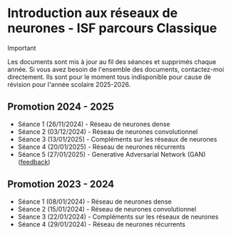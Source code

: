 # Introduction aux réseaux de neurones - ISF parcours Classique

> [!IMPORTANT]
> Les documents sont mis à jour au fil des séances et supprimés chaque année. Si vous avez besoin de l'ensemble des documents, contactez-moi directement.
> Ils sont pour le moment tous indisponible pour cause de révision pour l'année scolaire 2025-2026.

## Promotion 2024 - 2025
* Séance 1 (26/11/2024) - Réseau de neurones dense
* Séance 2 (03/12/2024) - Réseau de neurones convolutionnel
* Séance 3 (13/01/2025) - Compléments sur les réseaux de neurones
* Séance 4 (20/01/2025) - Réseau de neurones récurrents
* Séance 5 (27/01/2025) - Generative Adversarial Network (GAN) ([feedback](https://forms.gle/kjtKQW8GShmYg86m9))


## Promotion 2023 - 2024
* Séance 1 (08/01/2024) - Réseau de neurones dense
* Séance 2 (15/01/2024) - Réseau de neurones convolutionnel
* Séance 3 (22/01/2024) - Compléments sur les réseaux de neurones
* Séance 4 (29/01/2024) - Réseau de neurones récurrents
